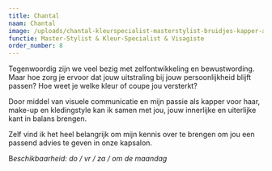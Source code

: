 ```yaml
---
title: Chantal
naam: Chantal
image: /uploads/chantal-kleurspecialist-masterstylist-bruidjes-kapper-amsterdam.JPG
functie: Master-Stylist & Kleur-Specialist & Visagiste
order_number: 8
---
```


Tegenwoordig zijn we veel bezig met zelfontwikkeling en bewustwording. Maar hoe zorg je ervoor dat jouw uitstraling bij jouw persoonlijkheid blijft passen? Hoe weet je welke kleur of coupe jou versterkt?&nbsp;

Door middel van visuele communicatie en mijn passie als kapper voor haar, make-up en kledingstyle kan ik samen met jou, jouw innerlijke en uiterlijke kant in balans brengen.

Zelf vind ik het heel belangrijk om mijn kennis over te brengen om jou een passend advies te geven in onze kapsalon.

B*eschikbaarheid: do / vr / za / om de maandag*